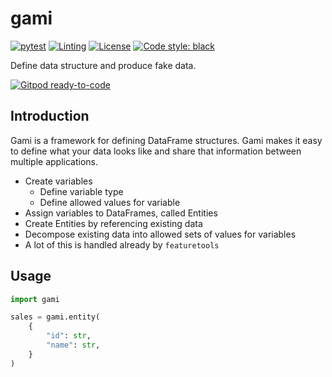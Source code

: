 # gami

[![pytest](https://github.com/WesRoach/gami/workflows/pytest/badge.svg)](https://github.com/WesRoach/gami/actions?query=workflow%3Apytest)
[![Linting](https://github.com/WesRoach/gami/workflows/Linting/badge.svg)](https://github.com/WesRoach/gami/actions?query=workflow%3ALinting)
[![License](https://img.shields.io/badge/License-MIT-yellow.svg)](https://github.com/WesRoach/gami/blob/main/LICENSE)
[![Code style: black](https://img.shields.io/badge/code%20style-black-000000.svg)](https://github.com/psf/black)

Define data structure and produce fake data.

[![Gitpod ready-to-code](https://img.shields.io/badge/Gitpod-ready--to--code-blue?logo=gitpod)](https://gitpod.io/#https://github.com/WesRoach/gami)

## Introduction

Gami is a framework for defining DataFrame structures. Gami makes it easy to define what your data looks like and share that information between multiple applications.

- Create variables
  - Define variable type
  - Define allowed values for variable
- Assign variables to DataFrames, called Entities
- Create Entities by referencing existing data
- Decompose existing data into allowed sets of values for variables
- A lot of this is handled already by `featuretools`

## Usage

```python
import gami

sales = gami.entity(
    {
        "id": str,
        "name": str,
    }
)
```
